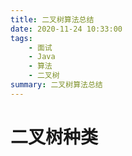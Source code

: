 ```yaml
---
title: 二叉树算法总结
date: 2020-11-24 10:33:00
tags:
	- 面试
	- Java
	- 算法
	- 二叉树
summary: 二叉树算法总结
---
```


# 二叉树种类